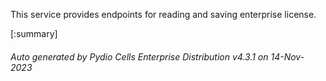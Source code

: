 






This service provides endpoints for reading and saving enterprise license.

[:summary]

###### Auto generated by Pydio Cells Enterprise Distribution v4.3.1 on 14-Nov-2023
